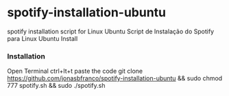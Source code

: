 # spotify-installation-ubuntu

spotify installation script for Linux Ubuntu Script de Instalação do Spotify para Linux Ubuntu
Install


### Installation

  Open Terminal
  ctrl+lt+t
  paste the code
	git clone https://github.com/jonasbfranco/spotify-installation-ubuntu && sudo chmod 777 spotify.sh && sudo ./spotify.sh



